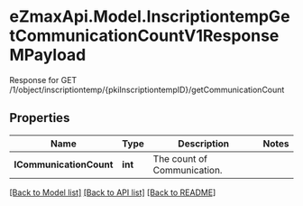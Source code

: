 # eZmaxApi.Model.InscriptiontempGetCommunicationCountV1ResponseMPayload
Response for GET /1/object/inscriptiontemp/{pkiInscriptiontempID}/getCommunicationCount

## Properties

Name | Type | Description | Notes
------------ | ------------- | ------------- | -------------
**ICommunicationCount** | **int** | The count of Communication. | 

[[Back to Model list]](../README.md#documentation-for-models) [[Back to API list]](../README.md#documentation-for-api-endpoints) [[Back to README]](../README.md)


